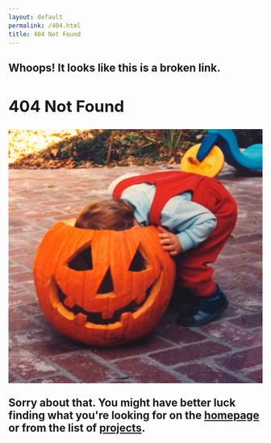 ```yaml
---
layout: default
permalink: /404.html
title: 404 Not Found
---
```

<h2 class="featured-text">Whoops! It looks like this is a broken link.

<div class="content-block">
  <h2 class="featured-text" class="profile-intro">404 Not Found
  </h2>
  </div>
<div class="content-block">
  <img src="/assets/404.jpg" class="profile-img">
  </div>

Sorry about that. You might have better luck finding what you're looking for on the [homepage](https://holdensparacino.com/) or from the list of [projects](/work).
